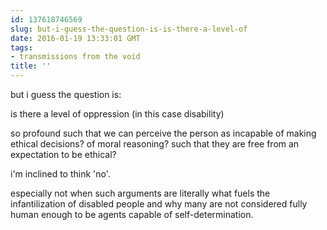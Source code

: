 ```yaml
---
id: 137618746569
slug: but-i-guess-the-question-is-is-there-a-level-of
date: 2016-01-19 13:33:01 GMT
tags:
- transmissions from the void
title: ''
---
```


but i guess the question is:

is there a level of oppression (in this case disability)

so profound such that we can perceive the person as incapable of making ethical decisions? of moral reasoning? such that they are free from an expectation to be ethical?

i'm inclined to think 'no'.

especially not when such arguments are literally what fuels the infantilization of disabled people and why many are not considered fully human enough to be agents capable of self-determination.